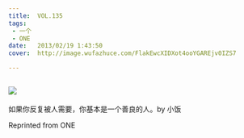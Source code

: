 ```yaml
---
title:	VOL.135
tags:
 - 一个
 - ONE
date:	2013/02/19 1:43:50
cover:	http://image.wufazhuce.com/FlakEwcXIDXot4ooYGAREjv0IZS7

---
```

![](http://image.wufazhuce.com/FlakEwcXIDXot4ooYGAREjv0IZS7)
---

如果你反复被人需要，你基本是一个善良的人。by 小饭
 
Reprinted from ONE
